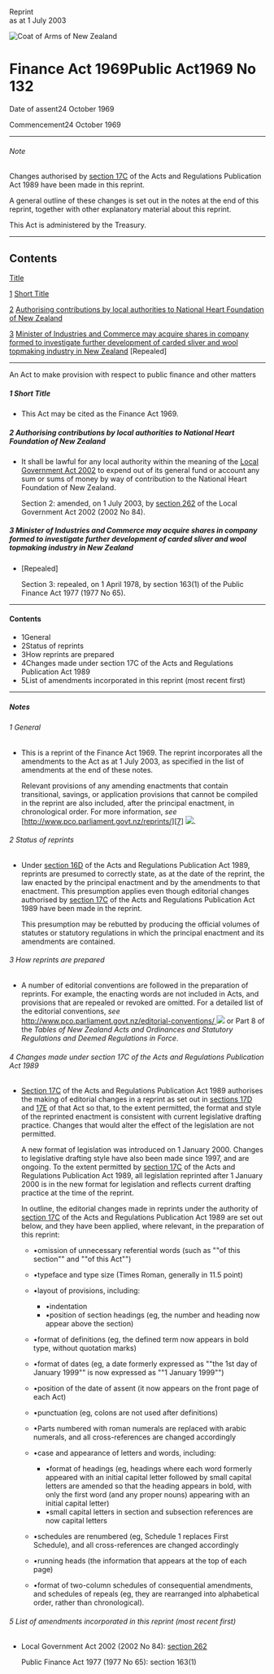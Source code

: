 Reprint  
as at 1 July 2003

![Coat of Arms of New Zealand](/images/leg-crest.jpg)

# Finance Act 1969Public Act1969 No 132

Date of assent24 October 1969

Commencement24 October 1969

---

###### Note

Changes authorised by [section 17C][0] of the Acts and Regulations Publication Act 1989 have been made in this reprint.

A general outline of these changes is set out in the notes at the end of this reprint, together with other explanatory material about this reprint.

This Act is administered by the Treasury.

---

## Contents

[Title][1]

[1][2] [Short Title][2]

[2][3] [Authorising contributions by local authorities to National Heart Foundation of New Zealand][3]

[3][4] [Minister of Industries and Commerce may acquire shares in company formed to investigate further development of carded sliver and wool topmaking industry in New Zealand][4] \[Repealed\]

---

An Act to make provision with respect to public finance and other matters

##### 1 Short Title
    
*   This Act may be cited as the Finance Act 1969\.

##### 2 Authorising contributions by local authorities to National Heart Foundation of New Zealand
    
*   It shall be lawful for any local authority within the meaning of the [Local Government Act 2002][5] to expend out of its general fund or account any sum or sums of money by way of contribution to the National Heart Foundation of New Zealand.
    
    Section 2: amended, on 1 July 2003, by [section 262][6] of the Local Government Act 2002 (2002 No 84).

##### 3 Minister of Industries and Commerce may acquire shares in company formed to investigate further development of carded sliver and wool topmaking industry in New Zealand
    
*   \[Repealed\]
    
    Section 3: repealed, on 1 April 1978, by section 163(1) of the Public Finance Act 1977 (1977 No 65).

---

#### Contents
    
*   1General
*   2Status of reprints
*   3How reprints are prepared
*   4Changes made under section 17C of the Acts and Regulations Publication Act 1989
*   5List of amendments incorporated in this reprint (most recent first)

---

##### Notes

###### 1 General
    
*   This is a reprint of the Finance Act 1969\. The reprint incorporates all the amendments to the Act as at 1 July 2003, as specified in the list of amendments at the end of these notes.
    
    Relevant provisions of any amending enactments that contain transitional, savings, or application provisions that cannot be compiled in the reprint are also included, after the principal enactment, in chronological order. For more information, _see_ [http://www.pco.parliament.govt.nz/reprints/][7] ![](/images/external_link.gif).

###### 2 Status of reprints
    
*   Under [section 16D][8] of the Acts and Regulations Publication Act 1989, reprints are presumed to correctly state, as at the date of the reprint, the law enacted by the principal enactment and by the amendments to that enactment. This presumption applies even though editorial changes authorised by [section 17C][0] of the Acts and Regulations Publication Act 1989 have been made in the reprint.
    
    This presumption may be rebutted by producing the official volumes of statutes or statutory regulations in which the principal enactment and its amendments are contained.

###### 3 How reprints are prepared
    
*   A number of editorial conventions are followed in the preparation of reprints. For example, the enacting words are not included in Acts, and provisions that are repealed or revoked are omitted. For a detailed list of the editorial conventions, _see_ [http://www.pco.parliament.govt.nz/editorial-conventions/ ][9] ![](/images/external_link.gif) or Part 8 of the _Tables of New Zealand Acts and Ordinances and Statutory Regulations and Deemed Regulations in Force_.

###### 4 Changes made under section 17C of the Acts and Regulations Publication Act 1989
    
*   [Section 17C][0] of the Acts and Regulations Publication Act 1989 authorises the making of editorial changes in a reprint as set out in [sections 17D][10] and [17E][11] of that Act so that, to the extent permitted, the format and style of the reprinted enactment is consistent with current legislative drafting practice. Changes that would alter the effect of the legislation are not permitted.
    
    A new format of legislation was introduced on 1 January 2000\. Changes to legislative drafting style have also been made since 1997, and are ongoing. To the extent permitted by [section 17C][0] of the Acts and Regulations Publication Act 1989, all legislation reprinted after 1 January 2000 is in the new format for legislation and reflects current drafting practice at the time of the reprint.
    
    In outline, the editorial changes made in reprints under the authority of [section 17C][0] of the Acts and Regulations Publication Act 1989 are set out below, and they have been applied, where relevant, in the preparation of this reprint:
        
    *   •omission of unnecessary referential words (such as ""of this section"" and ""of this Act"")
    *   •typeface and type size (Times Roman, generally in 11.5 point)
    *   •layout of provisions, including:
            
        *   •indentation
        *   •position of section headings (eg, the number and heading now appear above the section)
        
    *   •format of definitions (eg, the defined term now appears in bold type, without quotation marks)
    *   •format of dates (eg, a date formerly expressed as ""the 1st day of January 1999"" is now expressed as ""1 January 1999"")
    *   •position of the date of assent (it now appears on the front page of each Act)
    *   •punctuation (eg, colons are not used after definitions)
    *   •Parts numbered with roman numerals are replaced with arabic numerals, and all cross-references are changed accordingly
    *   •case and appearance of letters and words, including:
            
        *   •format of headings (eg, headings where each word formerly appeared with an initial capital letter followed by small capital letters are amended so that the heading appears in bold, with only the first word (and any proper nouns) appearing with an initial capital letter)
        *   •small capital letters in section and subsection references are now capital letters
        
    *   •schedules are renumbered (eg, Schedule 1 replaces First Schedule), and all cross-references are changed accordingly
    *   •running heads (the information that appears at the top of each page)
    *   •format of two-column schedules of consequential amendments, and schedules of repeals (eg, they are rearranged into alphabetical order, rather than chronological).
    
    

###### 5 List of amendments incorporated in this reprint (most recent first)
    
*   Local Government Act 2002 (2002 No 84): [section 262][6]
    
    Public Finance Act 1977 (1977 No 65): section 163(1)



[0]: http://www.legislation.govt.nz/act/public/1969/0132/latest/link.aspx?id=DLM195466
[1]: http://www.legislation.govt.nz/act/public/1969/0132/latest/whole.html#DLM394049
[2]: http://www.legislation.govt.nz/act/public/1969/0132/latest/whole.html#DLM394051
[3]: http://www.legislation.govt.nz/act/public/1969/0132/latest/whole.html#DLM394052
[4]: http://www.legislation.govt.nz/act/public/1969/0132/latest/whole.html#DLM394054
[5]: http://www.legislation.govt.nz/act/public/1969/0132/latest/link.aspx?id=DLM170872
[6]: http://www.legislation.govt.nz/act/public/1969/0132/latest/link.aspx?id=DLM174088
[7]: http://www.pco.parliament.govt.nz/reprints/
[8]: http://www.legislation.govt.nz/act/public/1969/0132/latest/link.aspx?id=DLM195439
[9]: http://www.pco.parliament.govt.nz/editorial-conventions/
[10]: http://www.legislation.govt.nz/act/public/1969/0132/latest/link.aspx?id=DLM195468
[11]: http://www.legislation.govt.nz/act/public/1969/0132/latest/link.aspx?id=DLM195470